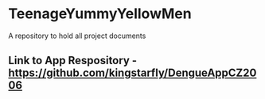 # TeenageYummyYellowMen
A repository to hold all project documents

## Link to App Respository - https://github.com/kingstarfly/DengueAppCZ2006
